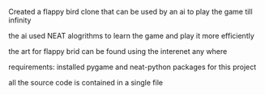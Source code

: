 Created a flappy bird clone that can be used by an ai to play the game till infinity

the ai used NEAT alogrithms to learn the game and play it more efficiently

the art for flappy brid can be found using the interenet any where 

requirements:
installed pygame and neat-python packages for this project

all the source code is contained in a single file
